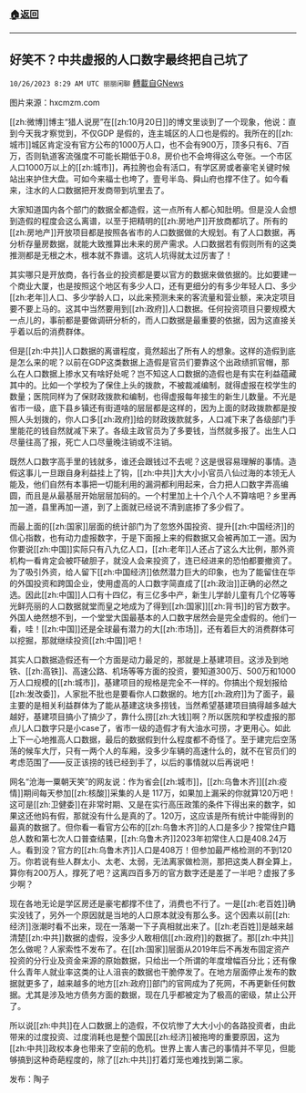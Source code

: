 ###  [:house:返回](README.md)
---


## 好笑不？中共虚报的人口数字最终把自己坑了
`10/26/2023 8:29 AM UTC 丽丽闲聊` [轉載自GNews](https://gnews.org/articles/1882853)

图片来源：hxcmzm.com

[[zh:微博]]博主“猎人说房”在[[zh:10月20日]]的博文里谈到了一个现象，他说：直到今天我才察觉到，不仅GDP 是假的，连主城区的人口也是假的。我所在的[[zh:城市]]城区肯定没有官方公布的1000万人口，也不会有900万，顶多只有6、7百万，否则轨道客流强度不可能长期低于0.8，房价也不会垮得这么夸张。一个市区人口1000万以上的[[zh:城市]]，再拉胯也会有活口，有学区房或者豪宅关键时候站出来护住大盘。可如今来福士也垮了，壹号半岛、舜山府也撑不住了。如今看来，注水的人口数据把开发商带到坑里去了。

大家知道国内各个部门的数据全都造假，这一点所有人都心知肚明。但是没人会想到造假的程度会这么离谱，以至于把精明的[[zh:房地产]]开放商都坑了。所有的[[zh:房地产]]开放项目都是按照各省市的人口数据做的大规划。有了人口数据，再分析存量房数据，就能大致推算出未来的房产需求。人口数据若有假则所有的这类推测都是无根之木，根本就不靠谱。这坑人坑得就太过厉害了！

其实哪只是开放商，各行各业的投资都是要以官方的数据来做依据的。比如要建一个商业大厦，也是按照这个地区有多少人口，还有更细分的有多少年轻人口、多少[[zh:老年]]人口、多少学龄人口，以此来预测未来的客流量和营业额，来决定项目要不要上马的。这其中当然要用到[[zh:政府]]人口数据。任何投资项目只要规模大一点儿的，事前都是要做调研分析的，而人口数据是最重要的依据，因为这直接关乎着以后的消费群体。

但是[[zh:中共]]人口数据的离谱程度，竟然超出了所有人的想象。这样的造假到底是怎么来的呢？以前在GDP这类数据上造假是官员们要靠这个出政绩抓官帽，那么在人口数据上掺水又有啥好处呢？岂不知这人口数据的造假也是有实在利益蕴藏其中的。比如一个学校为了保住上头的拨款，不被裁减编制，就得虚报在校学生的数量；医院同样为了保财政拨款和编制，也得虚报每年接生的新生儿数量。不光是省市一级，底下县乡镇还有街道啥的层层都是这样的，因为上面的财政拨款都是按照人头划拨的，你人口多[[zh:政府]]给的财政拨款就多，人口减下来了各级部门手里能花的钱自然就减下来了。各级主政官员为了多要钱，当然就多报了。出生人口尽量往高了报，死亡人口尽量晚注销或不注销。

既然人口数字高手里的钱就多，谁还会跟钱过不去呢？这是很容易理解的事情。造假这事儿一旦跟自身利益挂上了钩，[[zh:中共]]大大小小官员八仙过海的本领无人能及，他们自然有本事把一切能利用的漏洞都利用起来，合力把人口数字弄高编圆，而且是从最基层开始层层加码的。一个村里加上十个八个人不算啥吧？乡里再加一道，县里再加一道，到了上面就已经说不清到底掺了多少假了。

而最上面的[[zh:国家]]层面的统计部门为了忽悠外国投资、提升[[zh:中国经济]]的信心指数，也有动力虚报数字，于是下面报上来的假数据又会被再加工一道。因为你要说[[zh:中国]]实际只有八九亿人口，[[zh:老年]]人还占了这么大比例，那外资机构一看肯定会被吓破胆子，就没人会来投资了，连已经进来的恐怕都要撤资了。为了吸引外资，给人留下[[zh:中国经济]]依然潜力巨大的印象，也为了能留住在华的外国投资和跨国企业，使用虚高的人口数字简直成了[[zh:政治]]正确的必然之选。因此[[zh:中国]]人口有十四亿，有三亿多中产，新生儿学龄儿童有几个亿等等光鲜亮丽的人口数据就堂而皇之地成为了得到[[zh:国家]][[zh:背书]]的官方数字。外国人绝然想不到，一个堂堂大国最基本的人口数字居然会是完全虚假的。他们一看，哇！[[zh:中国]]还是全球最有潜力的大[[zh:市场]]，还有着巨大的消费群体可以挖掘，那就继续投资[[zh:中国]]吧！

其实人口数据造假还有一个方面是动力最足的，那就是上基建项目。这涉及到地铁、[[zh:高铁]]、高速公路、机场等等方面的投资，要知道300万、500万和1000万人口规模的[[zh:城市]]，基建项目的规格是完全不一样的。你搞出个规划报给[[zh:发改委]]，人家批不批也是要看你人口数据的。地方[[zh:政府]]为了面子，最主要的是相关利益群体为了能从基建这块多捞钱，当然希望基建项目搞得越多越大越好，基建项目搞小了搞少了，靠什么捞[[zh:大钱]]啊？所以医院和学校虚报的那点儿人口数字只是小case了，省市一级的造假才有大油水可捞，才更用心。如此上下一心地推高人口数据，最后的数据假到什么程度都不奇怪了。至于建完后空荡荡的候车大厅，只有一两个人的车厢，没多少车辆的高速什么的，就不在官员们的考虑范围了——反正该捞的钱已经到手了，以后的事情就以后再说吧！

网名“沧海一粟朝天笑”的网友说：作为省会[[zh:城市]]，[[zh:乌鲁木齐]][[zh:疫情]]期间每天参加[[zh:核酸]]采集的人是 117万，如果加上漏采的你就算120万吧！这可是[[zh:卫健委]]在非常时期、又是在实行高压政策的条件下得出来的数字，如果这还他妈有假，那就没有什么是真的了。120万，这应该是所有统计中能得到的最真的数据了。但你看一看官方公布的[[zh:乌鲁木齐]]的人口是多少？按常住户籍总人数和第七次人口普查结果，[[zh:乌鲁木齐]]2023年初常住人口是408.24万人。看到没？官方的[[zh:乌鲁木齐]]人口是408万！但参加最严格检测的不到120万。你若说有些人群太小、太老、太弱，无法离家做检测，那把这类人群全算上，算你有200万人，撑死了吧？这离四百多万的官方数字还是差了一半吧？虚报了多少啊？

现在各地无论是学区房还是豪宅都撑不住了，消费也不行了。一是[[zh:老百姓]]确实没钱了，另外一个原因就是当地的人口原本就没有那么多。这个因素以前[[zh:经济]]涨潮时看不出来，现在一落潮一下子真相就出来了。[[zh:老百姓]]是越来越清楚[[zh:中共]]数据的虚假，没多少人敢相信[[zh:政府]]的数据了。那[[zh:中共]]怎么做呢？人家索性不发布了。在[[zh:国家]]层面从2019年后不再发布固定资产投资的分行业及资金来源的原始数据，只给出一个所谓的年度增幅百分比；还有像什么青年人就业率这类的让人沮丧的数据也干脆停发了。在地方层面停止发布的数据就更多了，越来越多的地方[[zh:政府]]部门的官网成为了死网，不再更新任何数据。尤其是涉及地方债务方面的数据，现在几乎都被定为了极高的密级，禁止公开了。

所以说[[zh:中共]]在人口数据上的造假，不仅坑惨了大大小小的各路投资者，由此带来的过度投资、过度消耗也是整个国民[[zh:经济]]被拖垮的重要原因，这为[[zh:中共]]政权本身也带来了空前的危机。世界上害人害己的事情并不罕见，但能够搞到这种奇葩程度的，除了[[zh:中共]]打着灯笼也难找到第二家。

发布：陶子
